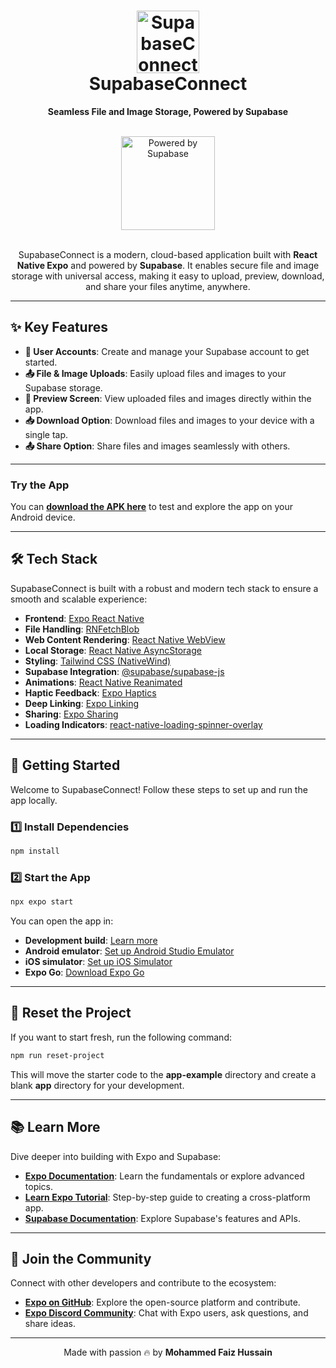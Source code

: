<!-- SupabaseConnect README -->

<div align="center">
  <h1 align="center">
    <img 
      src="https://github.com/user-attachments/assets/2701a4b5-a364-44f5-9ca6-4b9d9dbbae20" 
      alt="SupabaseConnect Logo" 
      width="100" 
    />
    <br />
    SupabaseConnect
  </h1>
  <p align="center">
    <strong>Seamless File and Image Storage, Powered by Supabase</strong>
  </p>
  <br />
  <a href="https://supabase.com" target="_blank">
    <img 
      src="https://supabase.com/_next/image?url=https%3A%2F%2Ffrontend-assets.supabase.com%2Fwww%2F958cebbb2b8a%2F_next%2Fstatic%2Fmedia%2Fsupabase-logo-wordmark--dark.b36ebb5f.png&w=256&q=75&dpl=dpl_BakCk7MCcicyGwMdqKBzF7heZ3L6" 
      alt="Powered by Supabase" 
      width="150" 
    />
  </a>
</div>

<br />

<div align="center">
  <p>
    SupabaseConnect is a modern, cloud-based application built with <strong>React Native Expo</strong> and powered by <strong>Supabase</strong>. It enables secure file and image storage with universal access, making it easy to upload, preview, download, and share your files anytime, anywhere.
  </p>
</div>

---

## ✨ Key Features

- **🔐 User Accounts**: Create and manage your Supabase account to get started.
- **📤 File & Image Uploads**: Easily upload files and images to your Supabase storage.
- **👀 Preview Screen**: View uploaded files and images directly within the app.
- **📥 Download Option**: Download files and images to your device with a single tap.
- **📤 Share Option**: Share files and images seamlessly with others.

---

### Try the App

You can [**download the APK here**](https://drive.google.com/file/d/1iR9iaj7AjOslkaNEeHPhTZuWcxg08NvK/view?usp=sharing) to test and explore the app on your Android device.

---

## 🛠 Tech Stack

SupabaseConnect is built with a robust and modern tech stack to ensure a smooth and scalable experience:

- **Frontend**: [Expo React Native](https://expo.dev/)
- **File Handling**: [RNFetchBlob](https://www.npmjs.com/package/rn-fetch-blob)
- **Web Content Rendering**: [React Native WebView](https://www.npmjs.com/package/react-native-webview)
- **Local Storage**: [React Native AsyncStorage](https://react-native-async-storage.github.io/async-storage/)
- **Styling**: [Tailwind CSS (NativeWind)](https://www.nativewind.dev/)
- **Supabase Integration**: [@supabase/supabase-js](https://supabase.com/docs/reference/javascript/)
- **Animations**: [React Native Reanimated](https://docs.swmansion.com/react-native-reanimated/)
- **Haptic Feedback**: [Expo Haptics](https://docs.expo.dev/versions/latest/sdk/haptics/)
- **Deep Linking**: [Expo Linking](https://docs.expo.dev/versions/latest/sdk/linking/)
- **Sharing**: [Expo Sharing](https://docs.expo.dev/versions/latest/sdk/sharing/)
- **Loading Indicators**: [react-native-loading-spinner-overlay](https://www.npmjs.com/package/react-native-loading-spinner-overlay)

---

## 🎉 Getting Started

Welcome to SupabaseConnect! Follow these steps to set up and run the app locally.

### 1️⃣ Install Dependencies

```bash
npm install
```

### 2️⃣ Start the App

```bash
npx expo start
```

You can open the app in:

- **Development build**: [Learn more](https://docs.expo.dev/develop/development-builds/introduction/)
- **Android emulator**: [Set up Android Studio Emulator](https://docs.expo.dev/workflow/android-studio-emulator/)
- **iOS simulator**: [Set up iOS Simulator](https://docs.expo.dev/workflow/ios-simulator/)
- **Expo Go**: [Download Expo Go](https://expo.dev/go)

---

## 🔄 Reset the Project

If you want to start fresh, run the following command:

```bash
npm run reset-project
```

This will move the starter code to the **app-example** directory and create a blank **app** directory for your development.

---

## 📚 Learn More

Dive deeper into building with Expo and Supabase:

- **[Expo Documentation](https://docs.expo.dev/)**: Learn the fundamentals or explore advanced topics.
- **[Learn Expo Tutorial](https://docs.expo.dev/tutorial/introduction/)**: Step-by-step guide to creating a cross-platform app.
- **[Supabase Documentation](https://supabase.com/docs)**: Explore Supabase's features and APIs.

---

## 🌟 Join the Community

Connect with other developers and contribute to the ecosystem:

- **[Expo on GitHub](https://github.com/expo/expo)**: Explore the open-source platform and contribute.
- **[Expo Discord Community](https://chat.expo.dev)**: Chat with Expo users, ask questions, and share ideas.

---

<div align="center">
  <p>Made with passion 🔥 by <strong>Mohammed Faiz Hussain</strong></p>
</div>
